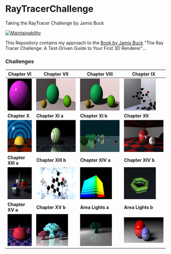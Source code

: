 # RayTracerChallenge
Taking the RayTracer Challenge by Jamis Buck

[![Maintainability](https://api.codeclimate.com/v1/badges/4638835bc3c9f4dd29ad/maintainability)](https://codeclimate.com/github/JensKrumsieck/RayTracerChallenge/maintainability)

This Repository contains my approach to the [Book by Jamis Buck](https://www.amazon.de/Ray-Tracer-Challenge-Test-Driven-Renderer/dp/1680502719) "The Ray Tracer Challenge: A Test-Driven Guide to Your First 3D Renderer"...
### Challenges
|Chapter VI|Chapter VII|Chapter VIII|Chapter IX|
|-|-|-|-|
|<img src="https://github.com/JensKrumsieck/RayTracerChallenge/blob/master/.github/renders/chapter%20vi.jpg" height="100" width="100"/>|<img src="https://github.com/JensKrumsieck/RayTracerChallenge/blob/master/.github/renders/chapter%20vii.jpg" height="100" width="200"/>|<img src="https://github.com/JensKrumsieck/RayTracerChallenge/blob/master/.github/renders/chapter%20viii.jpg" height="100" width="200"/>|<img src="https://github.com/JensKrumsieck/RayTracerChallenge/blob/master/.github/renders/chapter%20ix.jpg" height="100" width="100"/>|
|**Chapter X**|**Chapter XI a**|**Chapter XI b**|**Chapter XII**|
|<img src="https://github.com/JensKrumsieck/RayTracerChallenge/blob/master/.github/renders/chapter_x.jpg" height="100" width="100"/>|<img src="https://github.com/JensKrumsieck/RayTracerChallenge/blob/master/.github/renders/chapter_xi_a.jpg" height="100" width="200"/>|<img src="https://github.com/JensKrumsieck/RayTracerChallenge/blob/master/.github/renders/chapter_xi_b.jpg" height="100" width="200"/>|<img src="https://github.com/JensKrumsieck/RayTracerChallenge/blob/master/.github/renders/chapter_xii.jpg" height="100" width="200"/>|
|**Chapter XIII a**|**Chapter XIII b**|**Chapter XIV a**|**Chapter XIV b**|
|<img src="https://github.com/JensKrumsieck/RayTracerChallenge/blob/master/.github/renders/chapter_xiii_a.jpg" height="100" width="100"/>|<img src="https://github.com/JensKrumsieck/RayTracerChallenge/blob/master/.github/renders/chapter_xiii_b.jpg" height="100" width="200"/>|<img src="https://github.com/JensKrumsieck/RayTracerChallenge/blob/master/.github/renders/chapter_xiv_a.jpg" height="100" width="100"/>|<img src="https://github.com/JensKrumsieck/RayTracerChallenge/blob/master/.github/renders/chapter_xiv_b.jpg" height="100" width="100"/>|
|**Chapter XV a**|**Chapter XV b**|**Area Lights a**|**Area Lights b**|
|<img src="https://github.com/JensKrumsieck/RayTracerChallenge/blob/master/.github/renders/chapter_xv_a.jpg" height="100" width="100"/>|<img src="https://github.com/JensKrumsieck/RayTracerChallenge/blob/master/.github/renders/chapter_xv_b.jpg" height="100" width="100"/>|<img src="https://github.com/JensKrumsieck/RayTracerChallenge/blob/master/.github/renders/area_a.jpg" height="100" width="100"/>|<img src="https://github.com/JensKrumsieck/RayTracerChallenge/blob/master/.github/renders/area_b.jpg" height="80" width="200"/>|

